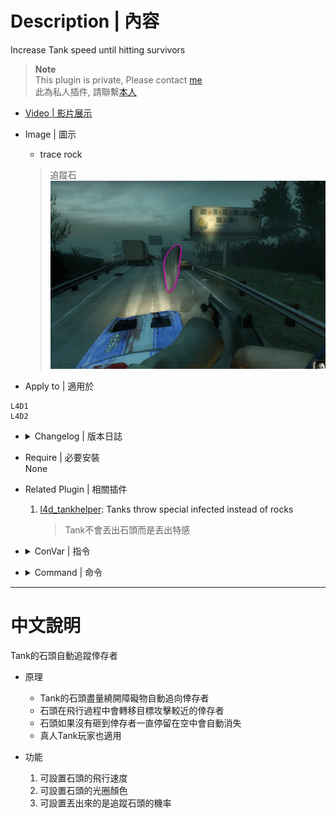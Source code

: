 # Description | 內容
Increase Tank speed until hitting survivors

> __Note__ <br/>
This plugin is private, Please contact [me](https://github.com/fbef0102/Game-Private_Plugin#私人插件列表-private-plugins-list)<br/>
此為私人插件, 請聯繫[本人](https://github.com/fbef0102/Game-Private_Plugin#私人插件列表-private-plugins-list)

* [Video | 影片展示](https://youtu.be/2My1Tf1emNA)

* Image | 圖示
	* trace rock
	> 追蹤石
	<br/>![l4d_tracerock_1](image/l4d_tracerock_1.jpg)

* Apply to | 適用於
```
L4D1
L4D2
```

* <details><summary>Changelog | 版本日誌</summary>

	```php
	//Pan Xiaohai @ 2010-2011
	//Harry @ 2021-2012
	```
	* v1.3
		* Request by 壹梦
		* Remake code
		* Add Glow (L4D2 only)
		* Add rock's self kill timer

	* v1.0
		* [By Pan Xiaohai](https://forums.alliedmods.net/showthread.php?t=134537)
</details>

* Require | 必要安裝
	<br/>None

* Related Plugin | 相關插件
	1. [l4d_tankhelper](https://github.com/fbef0102/L4D1_2-Plugins/tree/master/l4d_tankhelper): Tanks throw special infected instead of rocks
		> Tank不會丟出石頭而是丟出特感

* <details><summary>ConVar | 指令</summary>

	* cfg/sourcemod/l4d_tracerock.cfg
	```php
	// The chance of trace of rock [0-100](int)
	l4d_tracerock_chance "100"

	//  0=Disable, 1=Enable this plugin 
	l4d_tracerock_enable "1"

	// (L4D2) Set trace rock's glow color. RGB Color255 - Red Green Blue. [-1 -1 -1: Random]
	l4d_tracerock_glow_color "-1 -1 -1"

	// (L4D2) Add a flashing effect on glowing trace rock.(0 = OFF, 1 = ON)
	l4d_tracerock_glow_flashing "1"

	// (L4D2) Set trace rock's glow range
	l4d_tracerock_glow_range "1500"

	// (L4D2) Set trace rock's glow type. 0 = OFF, 1 = OnUse (doesn't works well), 2 = OnLookAt (doesn't works well), 3 = Constant (better results)
	l4d_tracerock_glow_type "3"

	// Set trace rock's self kill timer.
	l4d_tracerock_kill "30.0"

	// Trace rock's speed
	l4d_tracerock_speed "300"

	// Trace rock update time interval.
	l4d_tracerock_time_interval "0.03"
	```
</details>

* <details><summary>Command | 命令</summary>
	
	None
</details>

- - - -
# 中文說明
Tank的石頭自動追蹤倖存者

* 原理
	* Tank的石頭盡量繞開障礙物自動追向倖存者
	* 石頭在飛行過程中會轉移目標攻擊較近的倖存者
	* 石頭如果沒有砸到倖存者一直停留在空中會自動消失
	* 真人Tank玩家也適用

* 功能
	1. 可設置石頭的飛行速度
	2. 可設置石頭的光圈顏色
	3. 可設置丟出來的是追蹤石頭的機率
